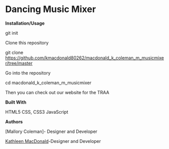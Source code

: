 # Dancing Music Mixer

**Installation/Usage**

git init

Clone this repository

git clone https://github.com/kmacdonald80262/macdonald_k_coleman_m_musicmixer/tree/master

Go into the repository

cd macdonald_k_coleman_m_musicmixer

Then you can check out our website for the TRAA



**Built With**

HTML5
CSS, CSS3 
JavaScript




**Authors**

[Mallory Coleman]- Designer and Developer

[Kathleen MacDonald](https://github.com/kmacdonald80262)-Designer and Developer
